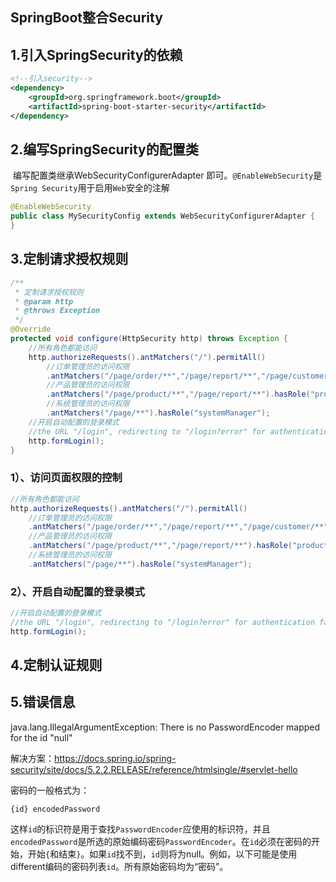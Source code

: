## SpringBoot整合Security

## 1.引入SpringSecurity的依赖

```xml
<!--引入security-->
<dependency>
    <groupId>org.springframework.boot</groupId>
    <artifactId>spring-boot-starter-security</artifactId>
</dependency>
```

## 2.编写SpringSecurity的配置类

​		编写配置类继承WebSecurityConfigurerAdapter 即可。`@EnableWebSecurity`是`Spring Security`用于启用`Web`安全的注解

```java
@EnableWebSecurity
public class MySecurityConfig extends WebSecurityConfigurerAdapter {
}
```

## 3.定制请求授权规则

```java
/**
 * 定制请求授权规则
 * @param http
 * @throws Exception
 */
@Override
protected void configure(HttpSecurity http) throws Exception {
    //所有角色都能访问
    http.authorizeRequests().antMatchers("/").permitAll()
        //订单管理员的访问权限
        .antMatchers("/page/order/**","/page/report/**","/page/customer/**").hasRole("orderManager")
        //产品管理员的访问权限
        .antMatchers("/page/product/**","/page/report/**").hasRole("productManager")
        //系统管理员的访问权限
        .antMatchers("/page/**").hasRole("systemManager");
    //开启自动配置的登录模式
    //the URL "/login", redirecting to "/login?error" for authentication failure.
    http.formLogin();
}
```

### 		1）、访问页面权限的控制

```java
//所有角色都能访问
http.authorizeRequests().antMatchers("/").permitAll()
    //订单管理员的访问权限
    .antMatchers("/page/order/**","/page/report/**","/page/customer/**").hasRole("orderManager")
    //产品管理员的访问权限
    .antMatchers("/page/product/**","/page/report/**").hasRole("productManager")
    //系统管理员的访问权限
    .antMatchers("/page/**").hasRole("systemManager");
```

### 		2）、开启自动配置的登录模式

```java
//开启自动配置的登录模式
//the URL "/login", redirecting to "/login?error" for authentication failure.
http.formLogin();
```

## 4.定制认证规则



## 5.错误信息

java.lang.IllegalArgumentException: There is no PasswordEncoder mapped for the id "null"

解决方案：https://docs.spring.io/spring-security/site/docs/5.2.2.RELEASE/reference/htmlsingle/#servlet-hello

密码的一般格式为：

```
{id} encodedPassword
```

这样`id`的标识符是用于查找`PasswordEncoder`应使用的标识符，并且`encodedPassword`是所选的原始编码密码`PasswordEncoder`。在`id`必须在密码的开始，开始`{`和结束`}`。如果`id`找不到，`id`则将为null。例如，以下可能是使用different编码的密码列表`id`。所有原始密码均为“密码”。





